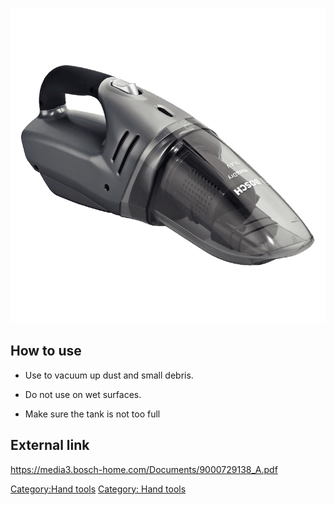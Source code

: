 ![](/assets/images/Bosch-BKS4043.png "Bosch-BKS4043.png")

## How to use

  - Use to vacuum up dust and small debris.

<!-- end list -->

  - Do not use on wet surfaces.

<!-- end list -->

  - Make sure the tank is not too full

## External link

<https://media3.bosch-home.com/Documents/9000729138_A.pdf>

[Category:Hand tools](Category:Hand_tools "wikilink") [Category: Hand
tools](Category:_Hand_tools "wikilink")
